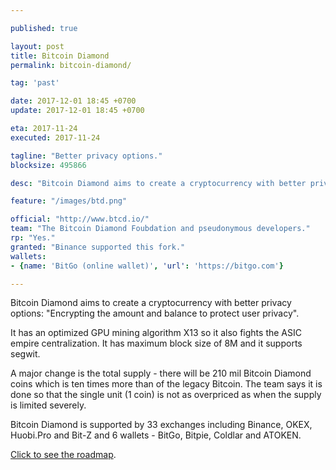 ```yaml
---

published: true

layout: post
title: Bitcoin Diamond
permalink: bitcoin-diamond/

tag: 'past'

date: 2017-12-01 18:45 +0700
update: 2017-12-01 18:45 +0700

eta: 2017-11-24
executed: 2017-11-24

tagline: "Better privacy options."
blocksize: 495866

desc: "Bitcoin Diamond aims to create a cryptocurrency with better privacy options."

feature: "/images/btd.png"

official: "http://www.btcd.io/"
team: "The Bitcoin Diamond Foubdation and pseudonymous developers."
rp: "Yes."
granted: "Binance supported this fork."
wallets:
- {name: 'BitGo (online wallet)', 'url': 'https://bitgo.com'}

---
```


Bitcoin Diamond aims to create a cryptocurrency with better privacy options: "Encrypting the amount and balance to protect user privacy".

It has an optimized GPU mining algorithm X13 so it also fights the ASIC empire centralization. It has maximum block size of 8M and it supports segwit.

A major change is the total supply - there will be 210 mil Bitcoin Diamond coins which is ten times more than of the legacy Bitcoin. The team says it is done so that the single unit (1 coin) is not as overpriced as when the supply is limited severely.

Bitcoin Diamond is supported by 33 exchanges including Binance, OKEX, Huobi.Pro and Bit-Z and 6 wallets - BitGo, Bitpie, Coldlar and ATOKEN.

[Click to see the roadmap](http://www.btcd.io/index.html#/plan).
